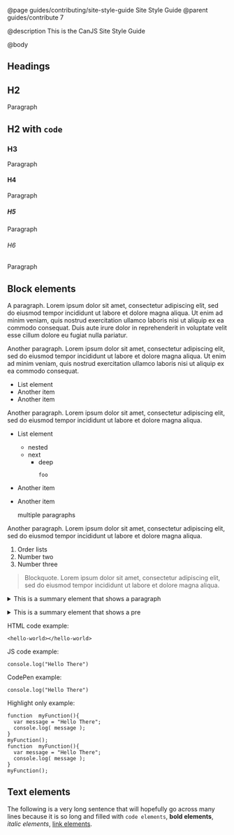 @page guides/contributing/site-style-guide Site Style Guide
@parent guides/contribute 7

@description
This is the CanJS Site Style Guide

@body

<h2>Headings</h2>
<h2>H2</h2>
<p>Paragraph</p>
<h2>H2 with <code>code</code></h2>
<h3>H3</h3>
<p>Paragraph</p>
<h4>H4</h4>
<p>Paragraph</p>
<h5>H5</h5>
<p>Paragraph</p>
<h6>H6</h6>
<p>Paragraph</p>
<h2>Block elements</h2>
<p>A paragraph. Lorem ipsum dolor sit amet, consectetur adipiscing elit, sed do eiusmod tempor incididunt ut labore et dolore magna aliqua. Ut enim ad minim veniam, quis nostrud exercitation ullamco laboris nisi ut aliquip ex ea commodo consequat. Duis aute irure dolor in reprehenderit in voluptate velit esse cillum dolore eu fugiat nulla pariatur.</p>
<p>Another paragraph. Lorem ipsum dolor sit amet, consectetur adipiscing elit, sed do eiusmod tempor incididunt ut labore et dolore magna aliqua. Ut enim ad minim veniam, quis nostrud exercitation ullamco laboris nisi ut aliquip ex ea commodo consequat.</p>
<ul>
<li>List element</li>
<li>Another item</li>
<li>Another item</li>
</ul>
<p>Another paragraph. Lorem ipsum dolor sit amet, consectetur adipiscing elit, sed do eiusmod tempor incididunt ut labore et dolore magna aliqua.</p>
<ul>
<li><p>List element</p>
<ul>
<li>nested</li>
<li>next
<ul>
<li>deep
<pre><code>foo
</code></pre></li>
</ul></li>
</ul></li>
<li><p>Another item</p></li>
<li><p>Another item</p>
<p>multiple paragraphs</p></li>
</ul>
<p>Another paragraph. Lorem ipsum dolor sit amet, consectetur adipiscing elit, sed do eiusmod tempor incididunt ut labore et dolore magna aliqua.</p>
<ol>
<li>Order lists</li>
<li>Number two</li>
<li>Number three</li>
</ol>
<blockquote>
<p>Blockquote. Lorem ipsum dolor sit amet, consectetur adipiscing elit, sed do eiusmod tempor incididunt ut labore et dolore magna aliqua.</p>
</blockquote>
<p><details>
<summary>This is a summary element that shows a paragraph</summary></p>
<p>Another paragraph. Lorem ipsum dolor sit amet, consectetur adipiscing elit, sed do eiusmod tempor incididunt ut labore et dolore magna aliqua.</p>
<p></details></p>
<p><details>
<summary>This is a summary element that shows a pre</summary></p>
<pre><code class="language-js">foo();
</code></pre>
<p></details></p>
<p>HTML code example:</p>
<pre><code class="language-html">&lt;hello-world&gt;&lt;/hello-world&gt;
</code></pre>
<p>JS code example:</p>
<pre><code class="language-js">console.log(&quot;Hello There&quot;)
</code></pre>
<p>CodePen example:</p>
<pre><code class="language-js">console.log(&quot;Hello There&quot;)
</code></pre>
<div class='codepen'></div>
<p>Highlight only example:</p>
<pre><code class="language-js">function  myFunction(){
  var message = &quot;Hello There&quot;;
  console.log( message );
}
myFunction();
function  myFunction(){
  var message = &quot;Hello There&quot;;
  console.log( message );
}
myFunction();
</code></pre>
<h2>Text elements</h2>
<p>The following is a very long sentence that will hopefully go across many lines because it
is so long and filled with <code>code elements</code>, <strong>bold elements</strong>, <em>italic elements</em>, <a href="#">link elements</a>.</p>